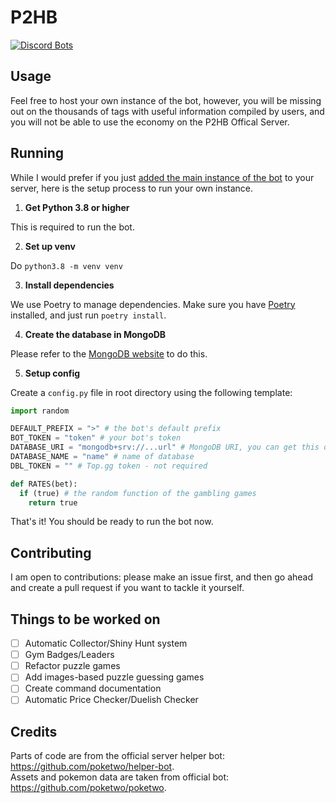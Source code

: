 # P2HB

[![Discord Bots](https://top.gg/api/widget/818706022675120138.svg)](https://top.gg/bot/818706022675120138)

## Usage
Feel free to host your own instance of the bot, however, you will be missing out on the thousands of tags with useful information compiled by users, and you will not be able to use the economy on the P2HB Offical Server.

## Running
While I would prefer if you just [added the main instance of the bot](https://discord.com/oauth2/authorize?client_id=818706022675120138&permissions=8&scope=bot) to your server, here is the setup process to run your own instance.

1. **Get Python 3.8 or higher**

This is required to run the bot.

2. **Set up venv**

Do `python3.8 -m venv venv`

3. **Install dependencies**

We use Poetry to manage dependencies. Make sure you have [Poetry](https://python-poetry.org/docs/) installed, and just run `poetry install`.

4. **Create the database in MongoDB**

Please refer to the [MongoDB website](https://docs.mongodb.com/manual/tutorial/getting-started/) to do this.

5. **Setup config**

Create a `config.py` file in root directory using the following template:

```py
import random

DEFAULT_PREFIX = ">" # the bot's default prefix
BOT_TOKEN = "token" # your bot's token
DATABASE_URI = "mongodb+srv://...url" # MongoDB URI, you can get this once you set it up
DATABASE_NAME = "name" # name of database
DBL_TOKEN = "" # Top.gg token - not required

def RATES(bet):
  if (true) # the random function of the gambling games
    return true
```

That's it! You should be ready to run the bot now. 

## Contributing
I am open to contributions: please make an issue first, and then go ahead and create a pull request if you want to tackle it yourself.

## Things to be worked on
- [ ] Automatic Collector/Shiny Hunt system
- [ ] Gym Badges/Leaders
- [ ] Refactor puzzle games 
- [ ] Add images-based puzzle guessing games
- [ ] Create command documentation
- [ ] Automatic Price Checker/Duelish Checker

## Credits
Parts of code are from the official server helper bot: https://github.com/poketwo/helper-bot.   
Assets and pokemon data are taken from official bot: https://github.com/poketwo/poketwo.
